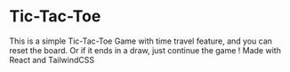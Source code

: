 # Tic-Tac-Toe

This is a simple Tic-Tac-Toe Game with time travel feature, and you can reset the board.
Or if it ends in a draw, just continue the game !
Made with React and TailwindCSS
